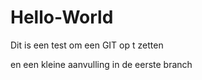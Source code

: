 # Hello-World
Dit is een test om een GIT op t zetten 

en een kleine aanvulling in de eerste branch

